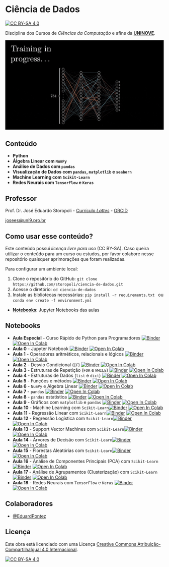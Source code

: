 # Ciência de Dados

[![CC BY-SA 4.0][cc-by-sa-shield]][cc-by-sa]

Disciplina dos Cursos de *Ciências da Computação* e afins da [**UNINOVE**](https://www.uninove.br).

![backprop](notebooks/images/backpropagation.gif)

## Conteúdo

* **Python**
* **Álgebra Linear com `NumPy`**
* **Análise de Dados com `pandas`**
* **Visualização de Dados com `pandas`, `matplotlib` e `seaborn`**
* **Machine Learning com `Scikit-Learn`**
* **Redes Neurais com `TensorFlow` e `Keras`**

## Professor

Prof. Dr. José Eduardo Storopoli - [Currículo *Lattes*](http://lattes.cnpq.br/2281909649311607) - [ORCID](https://orcid.org/0000-0002-0559-5176)

[josees@uni9.pro.br](mailto:josees@uni9.pro.br)

## Como usar esse conteúdo?

Este conteúdo possui *licença livre para uso* (CC BY-SA). Caso queira utilizar o conteúdo para um curso ou estudos, por favor colabore nesse repositório quaisquer aprimorações que foram realizadas.

Para configurar um ambiente local:

1. Clone o repositório do GitHub: `git clone https://github.com/storopoli/ciencia-de-dados.git`
2. Acesse o diretório: `cd ciencia-de-dados`
3. Instale as bibliotecas necessárias: `pip install -r requirements.txt ` ou `conda env create -f environment.yml`

* **[Notebooks](https://github.com/storopoli/ciencia-de-dados/tree/master/notebooks)**: Jupyter Notebooks das aulas

## Notebooks

* **Aula Especial** - Curso Rápido de Python para Programadores [![Binder](https://mybinder.org/badge_logo.svg)](https://mybinder.org/v2/gh/storopoli/ciencia-de-dados/master?filepath=notebooks%2FAula_Especial_Python.ipynb) [![Open In Colab](https://colab.research.google.com/assets/colab-badge.svg)](https://colab.research.google.com/github/storopoli/ciencia-de-dados/blob/master/notebooks/Aula_Especial_Python.ipynb)
* **Aula 0** - Jupyter Notebook [![Binder](https://mybinder.org/badge_logo.svg)](https://mybinder.org/v2/gh/storopoli/ciencia-de-dados/master?filepath=notebooks%2FAula_0_Jupyter.ipynb) [![Open In Colab](https://colab.research.google.com/assets/colab-badge.svg)](https://colab.research.google.com/github/storopoli/ciencia-de-dados/blob/master/notebooks/Aula_0_Jupyter.ipynb) 
* **Aula 1** - Operadores aritméticos, relacionais e lógicos [![Binder](https://mybinder.org/badge_logo.svg)](https://mybinder.org/v2/gh/storopoli/ciencia-de-dados/master?filepath=notebooks%2FAula_1_Operadores_Aritmeticos_Relacionais_e_Logicos.ipynb) [![Open In Colab](https://colab.research.google.com/assets/colab-badge.svg)](https://colab.research.google.com/github/storopoli/ciencia-de-dados/blob/master/notebooks/Aula_1_Operadores_Aritmeticos_Relacionais_e_Logicos.ipynb)
* **Aula 2** - Desvio Condicional (`IF`) [![Binder](https://mybinder.org/badge_logo.svg)](https://mybinder.org/v2/gh/storopoli/ciencia-de-dados/master?filepath=notebooks%2FAula_2_Desvio_Condicional_IF.ipynb) [![Open In Colab](https://colab.research.google.com/assets/colab-badge.svg)](https://colab.research.google.com/github/storopoli/ciencia-de-dados/blob/master/notebooks/Aula_2_Desvio_Condicional_IF.ipynb)
* **Aula 3** - Estruturas de Repetição (`FOR` e `WHILE`) [![Binder](https://mybinder.org/badge_logo.svg)](https://mybinder.org/v2/gh/storopoli/ciencia-de-dados/master?filepath=notebooks%2FAula_3_Estruturas_de_Repeticao.ipynb) [![Open In Colab](https://colab.research.google.com/assets/colab-badge.svg)](https://colab.research.google.com/github/storopoli/ciencia-de-dados/blob/master/notebooks/Aula_3_Estruturas_de_Repeticao.ipynb)
* **Aula 4** - Estruturas de Dados (`list` e `dict`) [![Binder](https://mybinder.org/badge_logo.svg)](https://mybinder.org/v2/gh/storopoli/ciencia-de-dados/master?filepath=notebooks%2FAula_4_Estrutura_de_Dados.ipynb) [![Open In Colab](https://colab.research.google.com/assets/colab-badge.svg)](https://colab.research.google.com/github/storopoli/ciencia-de-dados/blob/master/notebooks/Aula_4_Estrutura_de_Dados.ipynb)
* **Aula 5** - Funções e métodos [![Binder](https://mybinder.org/badge_logo.svg)](https://mybinder.org/v2/gh/storopoli/ciencia-de-dados/master?filepath=notebooks%2FAula_5_Metodos_e_Funcoes.ipynb) [![Open In Colab](https://colab.research.google.com/assets/colab-badge.svg)](https://colab.research.google.com/github/storopoli/ciencia-de-dados/blob/master/notebooks/Aula_5_Metodos_e_Funcoes.ipynb)
* **Aula 6** - `NumPy` e Algebra Linear [![Binder](https://mybinder.org/badge_logo.svg)](https://mybinder.org/v2/gh/storopoli/ciencia-de-dados/master?filepath=notebooks%2FAula_6_Numpy_Algebra_Linear.ipynb) [![Open In Colab](https://colab.research.google.com/assets/colab-badge.svg)](https://colab.research.google.com/github/storopoli/ciencia-de-dados/blob/master/notebooks/Aula_6_Numpy_Algebra_Linear.ipynb)
* **Aula 7** - `pandas` [![Binder](https://mybinder.org/badge_logo.svg)](https://mybinder.org/v2/gh/storopoli/ciencia-de-dados/master?filepath=notebooks%2FAula_7_pandas.ipynb) [![Open In Colab](https://colab.research.google.com/assets/colab-badge.svg)](https://colab.research.google.com/github/storopoli/ciencia-de-dados/blob/master/notebooks/Aula_7_pandas.ipynb)
* **Aula 8** - `pandas` estatística [![Binder](https://mybinder.org/badge_logo.svg)](https://mybinder.org/v2/gh/storopoli/ciencia-de-dados/master?filepath=notebooks%2FAula_8_pandas_estatistica.ipynb) [![Open In Colab](https://colab.research.google.com/assets/colab-badge.svg)](https://colab.research.google.com/github/storopoli/ciencia-de-dados/blob/master/notebooks/Aula_8_pandas_estatistica.ipynb)
* **Aula 9** - Gráficos com `matplotlib` e `pandas` [![Binder](https://mybinder.org/badge_logo.svg)](https://mybinder.org/v2/gh/storopoli/ciencia-de-dados/master?filepath=notebooks%2FAula_9_graficos.ipynb) [![Open In Colab](https://colab.research.google.com/assets/colab-badge.svg)](https://colab.research.google.com/github/storopoli/ciencia-de-dados/blob/master/notebooks/Aula_9_graficos.ipynb)
* **Aula 10** - Machine Learning com `Scikit-Learn`[![Binder](https://mybinder.org/badge_logo.svg)](https://mybinder.org/v2/gh/storopoli/ciencia-de-dados/master?filepath=notebooks%2FAula_10_Machine_Learning.ipynb) [![Open In Colab](https://colab.research.google.com/assets/colab-badge.svg)](https://colab.research.google.com/github/storopoli/ciencia-de-dados/blob/master/notebooks/Aula_10_Machine_Learning.ipynb)
* **Aula 11** - Regressão Linear com `Scikit-Learn`[![Binder](https://mybinder.org/badge_logo.svg)](https://mybinder.org/v2/gh/storopoli/ciencia-de-dados/master?filepath=notebooks%2FAula_11_Regressao_Linear.ipynb) [![Open In Colab](https://colab.research.google.com/assets/colab-badge.svg)](https://colab.research.google.com/github/storopoli/ciencia-de-dados/blob/master/notebooks/Aula_11_Regressao_Linear.ipynb)
* **Aula 12** - Regressão Logística com `Scikit-Learn`[![Binder](https://mybinder.org/badge_logo.svg)](https://mybinder.org/v2/gh/storopoli/ciencia-de-dados/master?filepath=notebooks%2FAula_12_Regressao_Logistica.ipynb) [![Open In Colab](https://colab.research.google.com/assets/colab-badge.svg)](https://colab.research.google.com/github/storopoli/ciencia-de-dados/blob/master/notebooks/Aula_12_Regressao_Logistica.ipynb)
* **Aula 13** - Support Vector Machines com `Scikit-Learn`[![Binder](https://mybinder.org/badge_logo.svg)](https://mybinder.org/v2/gh/storopoli/ciencia-de-dados/master?filepath=notebooks%2FAula_13_Support_Vector_Machines.ipynb) [![Open In Colab](https://colab.research.google.com/assets/colab-badge.svg)](https://colab.research.google.com/github/storopoli/ciencia-de-dados/blob/master/notebooks/Aula_13_Support_Vector_Machines.ipynb)
* **Aula 14** - Árvores de Decisão com `Scikit-Learn`[![Binder](https://mybinder.org/badge_logo.svg)](https://mybinder.org/v2/gh/storopoli/ciencia-de-dados/master?filepath=notebooks%2FAula_14_Arvores_de_Decisao.ipynb) [![Open In Colab](https://colab.research.google.com/assets/colab-badge.svg)](https://colab.research.google.com/github/storopoli/ciencia-de-dados/blob/master/notebooks/Aula_14_Arvores_de_Decisao.ipynb)
* **Aula 15** - Florestas Aleatórias com `Scikit-Learn`[![Binder](https://mybinder.org/badge_logo.svg)](https://mybinder.org/v2/gh/storopoli/ciencia-de-dados/master?filepath=notebooks%2FAula_15_Florestas_Aleatorias.ipynb) [![Open In Colab](https://colab.research.google.com/assets/colab-badge.svg)](https://colab.research.google.com/github/storopoli/ciencia-de-dados/blob/master/notebooks/Aula_15_Florestas_Aleatorias.ipynb)
* **Aula 16** - Análise de Componentes Principais (PCA) com `Scikit-Learn`[![Binder](https://mybinder.org/badge_logo.svg)](https://mybinder.org/v2/gh/storopoli/ciencia-de-dados/master?filepath=notebooks%2FAula_16_Analise_de_Componentes_Principais.ipynb) [![Open In Colab](https://colab.research.google.com/assets/colab-badge.svg)](https://colab.research.google.com/github/storopoli/ciencia-de-dados/blob/master/notebooks/Aula_16_Analise_de_Componentes_Principais.ipynb)
* **Aula 17** - Análise de Agrupamentos (Clusterização) com `Scikit-Learn`[![Binder](https://mybinder.org/badge_logo.svg)](https://mybinder.org/v2/gh/storopoli/ciencia-de-dados/master?filepath=notebooks%2FAula_17_Clusterizacao.ipynb) [![Open In Colab](https://colab.research.google.com/assets/colab-badge.svg)](https://colab.research.google.com/github/storopoli/ciencia-de-dados/blob/master/notebooks/Aula_17_Clusterizacao.ipynb)
* **Aula 18** - Redes Neurais com `TensorFlow` e `Keras` [![Binder](https://mybinder.org/badge_logo.svg)](https://mybinder.org/v2/gh/storopoli/ciencia-de-dados/master?filepath=notebooks%2FAula_18_Redes_Neurais_com_TensorFlow.ipynb) [![Open In Colab](https://colab.research.google.com/assets/colab-badge.svg)](https://colab.research.google.com/github/storopoli/ciencia-de-dados/blob/master/notebooks/Aula_18_Redes_Neurais_com_TensorFlow.ipynb)

## Colaboradores
* [@EduardPontez](https://github.com/EduardPontez)

## Licença

Este obra está licenciado com uma Licença
[Creative Commons Atribuição-CompartilhaIgual 4.0 Internacional][cc-by-sa].

[![CC BY-SA 4.0][cc-by-sa-image]][cc-by-sa]

[cc-by-sa]: http://creativecommons.org/licenses/by-sa/4.0/
[cc-by-sa-image]: https://licensebuttons.net/l/by-sa/4.0/88x31.png
[cc-by-sa-shield]: https://img.shields.io/badge/License-CC%20BY--SA%204.0-lightgrey.svg